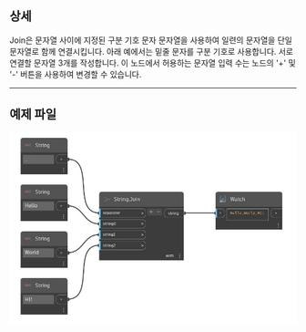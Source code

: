 ## 상세
Join은 문자열 사이에 지정된 구분 기호 문자 문자열을 사용하여 일련의 문자열을 단일 문자열로 함께 연결시킵니다. 아래 예에서는 밑줄 문자를 구분 기호로 사용합니다. 서로 연결할 문자열 3개를 작성합니다. 이 노드에서 허용하는 문자열 입력 수는 노드의 '+' 및 '-' 버튼을 사용하여 변경할 수 있습니다.
___
## 예제 파일

![Join](./DSCore.String.Join_img.jpg)

